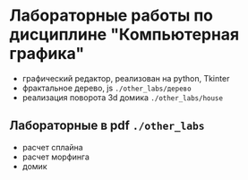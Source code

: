# Лабораторные работы по дисциплине "Компьютерная графика"
- графический редактор, реализован на python, Tkinter
- фрактальное дерево, js `./other_labs/дерево`
- реализация поворота 3d домика `./other_labs/house`

## Лабораторные в pdf `./other_labs`
- расчет сплайна
- расчет морфинга
- домик

